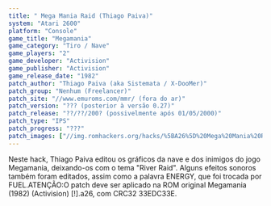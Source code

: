 ```yaml
---
title: " Mega Mania Raid (Thiago Paiva)"
system: "Atari 2600"
platform: "Console"
game_title: "Megamania"
game_category: "Tiro / Nave"
game_players: "2"
game_developer: "Activision"
game_publisher: "Activision"
game_release_date: "1982"
patch_author: "Thiago Paiva (aka Sistemata / X-DooMer)"
patch_group: "Nenhum (Freelancer)"
patch_site: "//www.emuroms.com/mmr/ (fora do ar)"
patch_version: "??? (posterior à versão 0.27)"
patch_release: "??/??/200? (possivelmente após 01/05/2000)"
patch_type: "IPS"
patch_progress: "???"
patch_images: ["//img.romhackers.org/hacks/%5BA26%5D%20Mega%20Mania%20Raid%20%5BH-Thiago%20Paiva%20G-Nenhum%5D%20%5BA-1999%5D%20%5BMegamania%20Hack%5D.png"]
---
```

Neste hack, Thiago Paiva editou os gráficos da nave e dos inimigos do jogo Megamania, deixando-os com o tema "River Raid". Alguns efeitos sonoros também foram editados, assim como a palavra ENERGY, que foi trocada por FUEL.ATENÇÃO:O patch deve ser aplicado na ROM original Megamania (1982) (Activision) [!].a26, com CRC32 33EDC33E.